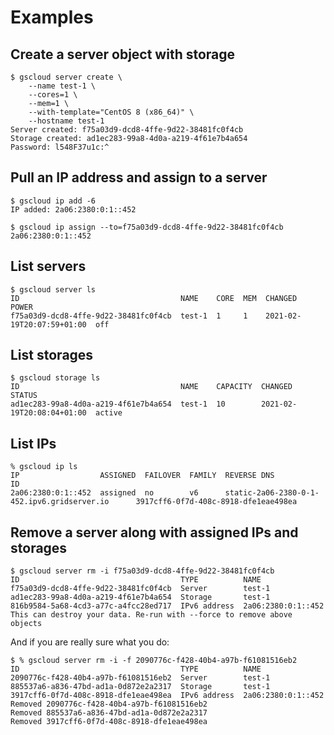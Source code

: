# Examples

## Create a server object with storage

    $ gscloud server create \
        --name test-1 \
        --cores=1 \
        --mem=1 \
        --with-template="CentOS 8 (x86_64)" \
        --hostname test-1
    Server created: f75a03d9-dcd8-4ffe-9d22-38481fc0f4cb
    Storage created: ad1ec283-99a8-4d0a-a219-4f61e7b4a654
    Password: l548F37u1c:^

## Pull an IP address and assign to a server

    $ gscloud ip add -6
    IP added: 2a06:2380:0:1::452

    $ gscloud ip assign --to=f75a03d9-dcd8-4ffe-9d22-38481fc0f4cb 2a06:2380:0:1::452

## List servers

    $ gscloud server ls
    ID                                    NAME    CORE  MEM  CHANGED                    POWER
    f75a03d9-dcd8-4ffe-9d22-38481fc0f4cb  test-1  1     1    2021-02-19T20:07:59+01:00  off

## List storages

    $ gscloud storage ls
    ID                                    NAME    CAPACITY  CHANGED                    STATUS
    ad1ec283-99a8-4d0a-a219-4f61e7b4a654  test-1  10        2021-02-19T20:08:04+01:00  active

## List IPs

    % gscloud ip ls
    IP                  ASSIGNED  FAILOVER  FAMILY  REVERSE DNS                                      ID
    2a06:2380:0:1::452  assigned  no        v6      static-2a06-2380-0-1-452.ipv6.gridserver.io      3917cff6-0f7d-408c-8918-dfe1eae498ea

## Remove a server along with assigned IPs and storages

    $ gscloud server rm -i f75a03d9-dcd8-4ffe-9d22-38481fc0f4cb
    ID                                    TYPE          NAME
    f75a03d9-dcd8-4ffe-9d22-38481fc0f4cb  Server        test-1
    ad1ec283-99a8-4d0a-a219-4f61e7b4a654  Storage       test-1
    816b9584-5a68-4cd3-a77c-a4fcc28ed717  IPv6 address  2a06:2380:0:1::452
    This can destroy your data. Re-run with --force to remove above objects

And if you are really sure what you do:

    $ % gscloud server rm -i -f 2090776c-f428-40b4-a97b-f61081516eb2
    ID                                    TYPE          NAME
    2090776c-f428-40b4-a97b-f61081516eb2  Server        test-1
    885537a6-a836-47bd-ad1a-0d872e2a2317  Storage       test-1
    3917cff6-0f7d-408c-8918-dfe1eae498ea  IPv6 address  2a06:2380:0:1::452
    Removed 2090776c-f428-40b4-a97b-f61081516eb2
    Removed 885537a6-a836-47bd-ad1a-0d872e2a2317
    Removed 3917cff6-0f7d-408c-8918-dfe1eae498ea
